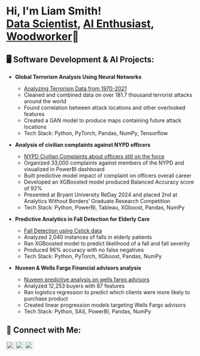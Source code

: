 <h1>Hi, I'm Liam Smith! <br/><a href="https://github.com/YourGitHubProfile">Data Scientist</a>, <a href="https://www.linkedin.com/in/YourLinkedInProfile">AI Enthusiast</a>, <a href="https://www.liamsprojects.com">Woodworker</a>📐 </h1>

<h2>🖥 Software Development & AI Projects:</h2>

- <b>Global Terrorism Analysis Using Neural Networks</b>
  - [Analyzing Terrorism Data from 1970-2021](https://github.com/lsmith9411/GTDB-data-analysis-and-modeling/tree/main)
  - Cleaned and combined data on over 181.7 thousand terrorist attacks around the world
  - Found correlation between attack locations and other overlooked features
  - Created a GAN model to produce maps containing future attack locations
  - Tech Stack: Python, PyTorch, Pandas, NumPy, Tensorflow

- <b>Analysis of civilian complaints against NYPD officers	</b>
  - [NYPD Civilian Complaints about officers still on the force](https://github.com/YourGitHubProfile/Graph-Exploration-Neo4j)
  - Organized 33,000 complaints against members of the NYPD and visualized in PowerBI dashboard
  - Built predictive model impact of complaint on officers overall career
  - Developed an XGBoosted model produced Balanced Accuracy score of 92%
  - Presented at Bryant University ReDay 2024 and placed 2nd at Analytics Without Borders’ Graduate Research Competition
  - Tech Stack: Python, PowerBI, Tableau, XGboost, Pandas, NumPy

- <b>Predictive Analytics in Fall Detection for Elderly Care</b>
  - [Fall Detection using Cstick data](https://github.com/lsmith9411/Cstick-Fall-Detection)
  - Analyzed 2,040 instances of falls in elderly patients
  - Ran XGBoosted model to predict likelihood of a fall and fall severity
  - Produced 96% accuracy with no false negatives  
  - Tech Stack: Python, PyTorch, XGboost, Pandas, NumPy

- <b>Nuveen & Wells Fargo Financial advisors analysis</b>
  - [Nuveen predictive analysis on wells fargo advisors](https://github.com/lsmith9411/Nuveen-financial-analysis)
  - Analyzed 12,253 buyers with 87 features
  - Ran logistics regression to predict which clients were more likely to purchase product
  - Created linear progression models targeting Wells Fargo advisors
  - Tech Stack: Python, SAS, PowerBI, Pandas, NumPy

<h2>👋 Connect with Me:</h2>

[<img align="left" alt="LiamSmith | LinkedIn" width="22px" src="https://cdn.jsdelivr.net/npm/simple-icons@v3/icons/linkedin.svg" />][linkedin]
[<img align="left" alt="LiamSmith | GitHub" width="22px" src="https://cdn.jsdelivr.net/npm/simple-icons@v3/icons/github.svg" />][github]
[<img align="left" alt="JoshMadakor | Instagram" width="22px" src="https://cdn.jsdelivr.net/npm/simple-icons@v3/icons/instagram.svg" />][instagram]

[linkedin]: https://www.linkedin.com/in/YourLinkedInProfile
[github]: https://github.com/YourGitHubProfile
[instagram]: https://www.instagram.com/joshmadakor/

